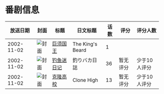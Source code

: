 # 番剧信息

|放送日期|封面|标题|日文标题|话数|评分|评分人数|
|---|---|---|---|---|---|---|
|2002-11-02|![封面](https://lain.bgm.tv/pic/cover/c/ae/36/27246_UVzg5.jpg)|[巨须国王](https://bangumi.tv/subject/27246)|The King's Beard|1|||
|2002-11-02|![封面](https://lain.bgm.tv/pic/cover/c/7f/77/102315_OD3bJ.jpg)|[钓鱼迷日记](https://bangumi.tv/subject/102315)|釣りバカ日誌|36|暂无评分|少于10人评分|
|2002-11-02|![封面](https://lain.bgm.tv/pic/cover/c/99/8a/430148_XRXOG.jpg)|[克隆高校](https://bangumi.tv/subject/430148)|Clone High|13|暂无评分|少于10人评分|
